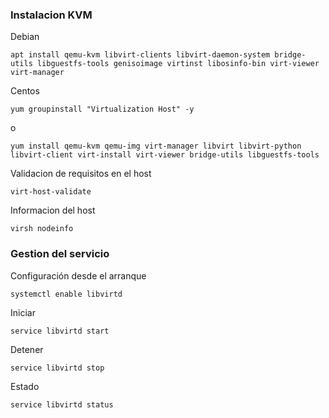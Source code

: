 ### Instalacion KVM
Debian
```
apt install qemu-kvm libvirt-clients libvirt-daemon-system bridge-utils libguestfs-tools genisoimage virtinst libosinfo-bin virt-viewer virt-manager 
```
Centos
```
yum groupinstall "Virtualization Host" -y
```
o
```
yum install qemu-kvm qemu-img virt-manager libvirt libvirt-python libvirt-client virt-install virt-viewer bridge-utils libguestfs-tools
```

Validacion de requisitos en el host
```
virt-host-validate
```

Informacion del host
```
virsh nodeinfo
```

### Gestion del servicio
Configuración desde el arranque
```
systemctl enable libvirtd
```

Iniciar
```
service libvirtd start
```
Detener
```
service libvirtd stop
```
Estado
```
service libvirtd status
```